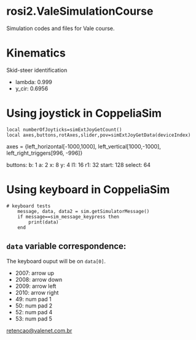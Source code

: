 # rosi2.ValeSimulationCourse
Simulation codes and files for Vale course.

# Kinematics

Skid-steer identification
- lambda: 0.999
- y_cir: 0.6956

# Using joystick in CoppeliaSim

```
local numberOfJoyticks=simExtJoyGetCount()
local axes,buttons,rotAxes,slider,pov=simExtJoyGetData(deviceIndex)
```

axes = {left_horizontal[-1000,1000], left_vertical[1000,-1000], left_right_triggers[996, -996]}

buttons:
	b: 1
	a: 2
	x: 8
	y: 4
	l1: 16
	r1: 32
	start: 128
	select: 64

# Using keyboard in CoppeliaSim

```
# keyboard tests
    message, data, data2 = sim.getSimulatorMessage()
    if message==sim_message_keypress then
        print(data)
    end
```

## `data` variable correspondence:

The keyboard ouput will be on `data[0]`.

- 2007: arrow up
- 2008: arrow down
- 2009: arrow left
- 2010: arrow right
- 49: num pad 1
- 50: num pad 2
- 52: num pad 4
- 53: num pad 5



retencao@valenet.com.br

